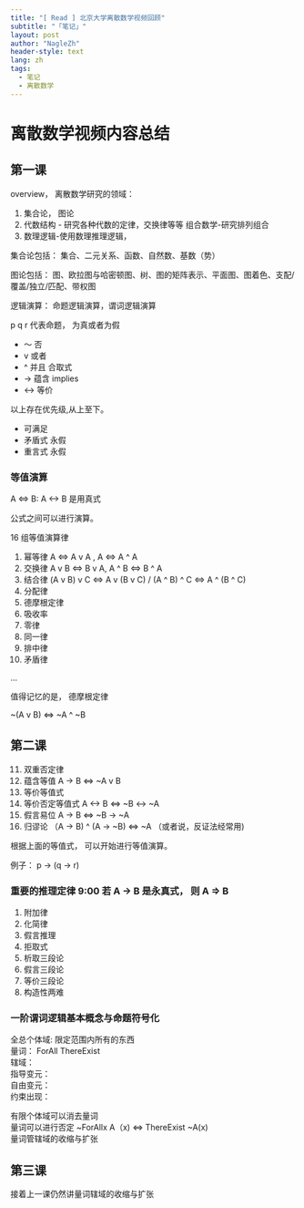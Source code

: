 ```yaml
---
title: "[ Read ] 北京大学离散数学视频回顾"
subtitle: "「笔记」"
layout: post
author: "NagleZh"
header-style: text
lang: zh
tags:
  - 笔记
  - 离散数学
---
```



# 离散数学视频内容总结

## 第一课

overview， 离散数学研究的领域：

1. 集合论， 图论
2. 代数结构 - 研究各种代数的定律，交换律等等 组合数学-研究排列组合 
3. 数理逻辑-使用数理推理逻辑， 


集合论包括： 集合、二元关系、函数、自然数、基数（势）  

图论包括： 图、欧拉图与哈密顿图、树、图的矩阵表示、平面图、图着色、支配/覆盖/独立/匹配、带权图  


逻辑演算： 命题逻辑演算，谓词逻辑演算  

p q r 代表命题， 为真或者为假  

- ～ 否
- v 或者 
- ^ 并且 合取式
- -> 蕴含 implies 
- <-> 等价 

以上存在优先级,从上至下。  

- 可满足
- 矛盾式 永假
- 重言式 永假


### 等值演算

A <=> B:  A <-> B 是用真式   

公式之间可以进行演算。  

16 组等值演算律

1. 幂等律 A <=> A v A , A <=> A ^ A  
2. 交换律 A v B <=> B v A, A ^ B <=> B ^ A
3. 结合律 (A v B) v C <=> A v (B v C) / (A ^ B) ^ C <=> A ^ (B ^ C)
4. 分配律
5. 德摩根定律
6. 吸收率
7. 零律
8. 同一律
9. 排中律
10. 矛盾律

...

值得记忆的是， 德摩根定律

~(A v B) <=> ~A ^ ~B  

## 第二课 

11. 双重否定律
12. 蕴含等值 A -> B <=> ~A v B
13. 等价等值式
14. 等价否定等值式 A <-> B <=>  ~B <-> ~A
15. 假言易位 A -> B <=>  ~B -> ~A
16. 归谬论 （A -> B) ^ (A -> ~B) <=> ~A （或者说，反证法经常用)  

根据上面的等值式， 可以开始进行等值演算。  

例子： p -> (q -> r)  


### 重要的推理定律 9:00 若 A -> B 是永真式， 则 A => B 

1. 附加律
2. 化简律
3. 假言推理 
4. 拒取式
5. 析取三段论
6. 假言三段论
7. 等价三段论
8. 构造性两难



### 一阶谓词逻辑基本概念与命题符号化


全总个体域: 限定范围内所有的东西  
量词： ForAll ThereExist  
辖域：   
指导变元：  
自由变元：  
约束出现：  

有限个体域可以消去量词  
量词可以进行否定 ~ForAllx A（x) <=>  ThereExist ~A(x)  
量词管辖域的收缩与扩张  


## 第三课

接着上一课仍然讲量词辖域的收缩与扩张  

